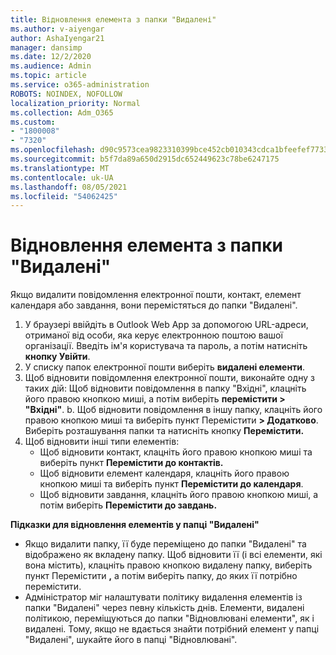 ```yaml
---
title: Відновлення елемента з папки "Видалені"
ms.author: v-aiyengar
author: AshaIyengar21
manager: dansimp
ms.date: 12/2/2020
ms.audience: Admin
ms.topic: article
ms.service: o365-administration
ROBOTS: NOINDEX, NOFOLLOW
localization_priority: Normal
ms.collection: Adm_O365
ms.custom:
- "1800008"
- "7320"
ms.openlocfilehash: d90c9573cea9823310399bce452cb010343cdca1bfeefef7733550125b20fffc
ms.sourcegitcommit: b5f7da89a650d2915dc652449623c78be6247175
ms.translationtype: MT
ms.contentlocale: uk-UA
ms.lasthandoff: 08/05/2021
ms.locfileid: "54062425"
---
```

# <a name="recover-an-item-from-your-deleted-items-folder"></a>Відновлення елемента з папки "Видалені"

Якщо видалити повідомлення електронної пошти, контакт, елемент календаря або завдання, вони перемістяться до папки "Видалені".

1. У браузері ввійдіть в Outlook Web App за допомогою URL-адреси, отриманої від особи, яка керує електронною поштою вашої організації. Введіть ім'я користувача та пароль, а потім натисніть **кнопку Увійти**.
1. У списку папок електронної пошти виберіть **видалені елементи**.
1. Щоб відновити повідомлення електронної пошти, виконайте одну з таких дій: Щоб відновити повідомлення в папку "Вхідні", клацніть його правою кнопкою миші, а потім виберіть **перемістити > "Вхідні"**.
    b. Щоб відновити повідомлення в іншу папку, клацніть його правою кнопкою миші та виберіть пункт Перемістити **> Додатково**. Виберіть розташування папки та натисніть кнопку **Перемістити.**
4. Щоб відновити інші типи елементів:
    - Щоб відновити контакт, клацніть його правою кнопкою миші та виберіть пункт **Перемістити до контактів.**
    - Щоб відновити елемент календаря, клацніть його правою кнопкою миші та виберіть пункт **Перемістити до календаря**.
    - Щоб відновити завдання, клацніть його правою кнопкою миші, а потім виберіть **Перемістити до завдань.**

**Підказки для відновлення елементів у папці "Видалені"**

- Якщо видалити папку, її буде переміщено до папки "Видалені" та відображено як вкладену папку. Щоб відновити її (і всі елементи, які вона містить), клацніть правою кнопкою видалену папку, виберіть пункт Перемістити **,** а потім виберіть папку, до яких її потрібно перемістити.
- Адміністратор міг налаштувати політику видалення елементів із папки "Видалені" через певну кількість днів. Елементи, видалені політикою, переміщуються до папки "Відновлювані елементи", як і видалені. Тому, якщо не вдається знайти потрібний елемент у папці "Видалені", шукайте його в папці "Відновлювані".

